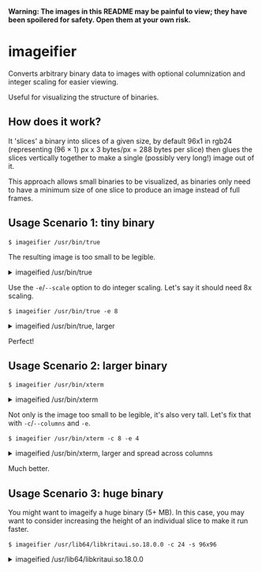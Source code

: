 __**Warning**: The images in this README may be painful to view; they have been spoilered for safety. Open them at your own risk.__

# imageifier

Converts arbitrary binary data to images with optional
columnization and integer scaling for easier viewing.

Useful for visualizing the structure of binaries.

## How does it work?

It 'slices' a binary into slices of a given size, by default 96x1 in rgb24
(representing (96 × 1) px x 3 bytes/px = 288 bytes per slice) then glues the
slices vertically together to make a single (possibly very long!) image
out of it.

This approach allows small binaries to be visualized, as binaries only need
to have a minimum size of one slice to produce an image instead of full frames.

## Usage Scenario 1: tiny binary


```console
$ imageifier /usr/bin/true
```

The resulting image is too small to be legible.

<details>
  <summary>imageified /usr/bin/true</summary>

![](assets/true-rgb24-96x1-1-0-none-1.png)

</details>


Use the `-e`/`--scale` option to do integer scaling. Let's say it should need 8x scaling.

```console
$ imageifier /usr/bin/true -e 8
```

<details>
  <summary>imageified /usr/bin/true, larger</summary>

![](assets/true-rgb24-96x1-1-0-none-8.png)

</details>

Perfect!

## Usage Scenario 2: larger binary

```console
$ imageifier /usr/bin/xterm
```

<details>
  <summary>imageified /usr/bin/xterm</summary>

![](assets/xterm-rgb24-96x1-1-0-none-1.png)

</details>


Not only is the image too small to be legible, it's also very tall.
Let's fix that with `-c`/`--columns` and `-e`.

```
$ imageifier /usr/bin/xterm -c 8 -e 4
```

<details>
  <summary>imageified /usr/bin/xterm, larger and spread across columns</summary>

![](assets/xterm-rgb24-96x1-6-0-none-4.png)

</details>

Much better.

## Usage Scenario 3: huge binary

You might want to imageify a huge binary (5+ MB). In this case, you may want
to consider increasing the height of an individual slice to make it run faster.

```
$ imageifier /usr/lib64/libkritaui.so.18.0.0 -c 24 -s 96x96
```

<details>
  <summary>imageified /usr/lib64/libkritaui.so.18.0.0</summary>

![](assets/libkritaui.so.18.0-rgb24-96x96-24-0-none-1.png)

</details>

